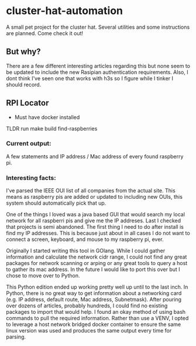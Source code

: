 # cluster-hat-automation
A small pet project for the cluster hat. Several utilities and some instructions are planned. Come check it out!
  
## But why?
There are a few different interesting articles regarding this but none seem to be updated to include the new Rasipian authentication requirements. Also, I dont think I've seen one that works with h3s so I figure while I tinker I should record.  
  
## RPI Locator
- Must have docker installed  

TLDR run make build find-raspberries  

### Current output:  
A few statements and IP address / Mac address of every found raspberry pi.   

### Interesting facts:  
I've parsed the IEEE OUI list of all companies from the actual site. This means as raspberry pis are added or updated to including new OUIs, this system should automatically pick that up.  

One of the things I loved was a java based GUI that would search my local network for all raspberri pis and give me the IP addreses. Last I checked that projects is semi abandoned. The first thing I need to do after install is find my IP addresses. This is because just about in all cases I do not want to connect a screen, keyboard, and mouse to my raspberry pi, ever.   
  
Originally I started writing this tool in GOlang. While I could gather information and calculate the network cidr range, I could not find any great packages for network scanning or arping or any great tools to query a host to gather its mac address. In the future I would like to port this over but I chose to move over to Python.  
  
This Python edition ended up working pretty well up until to the last inch. In Python, there is no great way to get information about a networking card (e.g. IP address, default route, Mac address, Subnetmask). After pouring over dozens of articles, probably hundreds, I could find no existing packages to import that would help. I found an okay method of using bash commands to pull the required information. Rather than use a VENV, I opted to leverage a host network bridged docker container to ensure the same linux version was used and produces the same output every time for parsing.   

